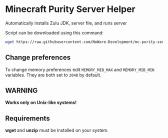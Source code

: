 # Minecraft Purity Server Helper
Automatically installs Zulu JDK, server file, and runs server

Script can be downloaded using this command:
```sh
wget https://raw.githubusercontent.com/NoWare-Development/mc-purity-server-helper/refs/heads/master/server.sh && chmod +x server.sh
```

## Change preferences
To change memory preferences edit `MEMORY_MIB_MAX` and `MEMORY_MIB_MIN`
variables.
They are both set to `2048` by default.

## WARNING
__Works only on Unix-like systems!__

## Requirements
__wget__ and __unzip__ must be installed on your system.
